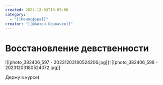 ```yaml
---
created: 2023-12-03T18:05:00
category:
  - "[[Маносфера]]"
creator: "[[@Антон Сорвачев]]"
---
```


# Восстановление девственности

![[photo_382406_597 - 20231203180524206.jpg]]
![[photo_382406_598 - 20231203180524072.jpg]]

Держу в курсе)
